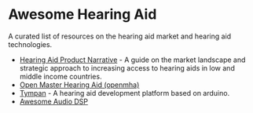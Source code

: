 # Awesome Hearing Aid

A curated list of resources on the hearing aid market and hearing aid technologies.

- [Hearing Aid Product Narrative](https://static1.squarespace.com/static/5b3f6ff1710699a7ebb64495/t/5e7205cf4d66ee1209da58f0/1584530898163/ATscale_PN-HearingAids-a11y.pdf) - A guide on the market landscape and strategic approach to increasing access to hearing aids in low and middle income countries.
- [Open Master Hearing Aid (openmha)](https://openmha.org/) 
- [Tympan](https://shop.tympan.org/) - A hearing aid development platform based on arduino.
- [Awesome Audio DSP](https://github.com/BillyDM/Awesome-Audio-DSP)
